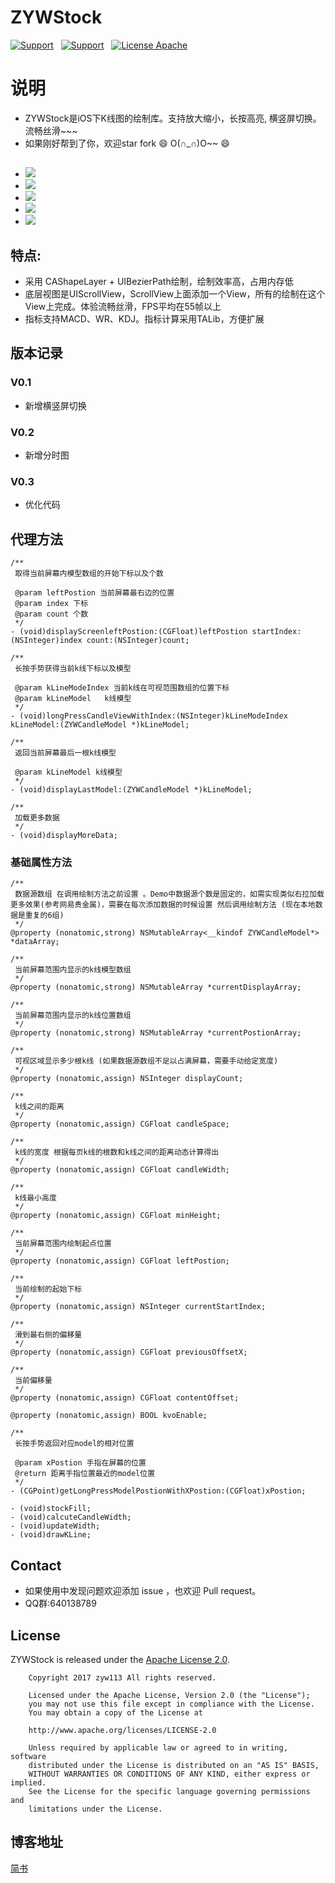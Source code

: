 # ZYWStock
[![Support](https://img.shields.io/badge/support-iOS7.0+-blue.svg?style=flat)]() &nbsp;
[![Support](https://img.shields.io/badge/support-Autolayout-orange.svg?style=flatt)]() &nbsp;
[![License Apache](https://img.shields.io/hexpm/l/plug.svg?style=flat)]() &nbsp;
# 说明
- ZYWStock是iOS下K线图的绘制库。支持放大缩小，长按高亮, 横竖屏切换。流畅丝滑~~~
- 如果刚好帮到了你，欢迎star fork 😄 O(∩_∩)O~~ 😄
## 
- ![](https://github.com/zyw113/ZYWStock/blob/master/resourse/demo6.gif)
- ![](https://github.com/zyw113/ZYWStock/blob/master/resourse/demo3.gif)
- ![](https://github.com/zyw113/ZYWStock/blob/master/resourse/demo4.gif)
- ![](https://github.com/zyw113/ZYWStock/blob/master/resourse/demo5.gif)
- ![](https://github.com/zyw113/ZYWStock/blob/master/resourse/img1.png)
## 特点:
- 采用 CAShapeLayer + UIBezierPath绘制，绘制效率高，占用内存低
- 底层视图是UIScrollView，ScrollView上面添加一个View，所有的绘制在这个View上完成。体验流畅丝滑，FPS平均在55帧以上
- 指标支持MACD、WR、KDJ。指标计算采用TALib，方便扩展
## 版本记录
### V0.1
- 新增横竖屏切换
### V0.2
- 新增分时图
### V0.3
- 优化代码
## 代理方法
```
/**
 取得当前屏幕内模型数组的开始下标以及个数
 
 @param leftPostion 当前屏幕最右边的位置
 @param index 下标
 @param count 个数
 */
- (void)displayScreenleftPostion:(CGFloat)leftPostion startIndex:(NSInteger)index count:(NSInteger)count;

/**
 长按手势获得当前k线下标以及模型
 
 @param kLineModeIndex 当前k线在可视范围数组的位置下标
 @param kLineModel   k线模型
 */
- (void)longPressCandleViewWithIndex:(NSInteger)kLineModeIndex kLineModel:(ZYWCandleModel *)kLineModel;

/**
 返回当前屏幕最后一根k线模型
 
 @param kLineModel k线模型
 */
- (void)displayLastModel:(ZYWCandleModel *)kLineModel;

/**
 加载更多数据
 */
- (void)displayMoreData;
```
### 基础属性方法
```
/**
 数据源数组 在调用绘制方法之前设置 。Demo中数据源个数是固定的，如需实现类似右拉加载更多效果(参考网易贵金属)，需要在每次添加数据的时候设置 然后调用绘制方法 (现在本地数据是重复的6组)
 */
@property (nonatomic,strong) NSMutableArray<__kindof ZYWCandleModel*> *dataArray;

/**
 当前屏幕范围内显示的k线模型数组
 */
@property (nonatomic,strong) NSMutableArray *currentDisplayArray;

/**
 当前屏幕范围内显示的k线位置数组
 */
@property (nonatomic,strong) NSMutableArray *currentPostionArray;

/**
 可视区域显示多少根k线 (如果数据源数组不足以占满屏幕，需要手动给定宽度)
 */
@property (nonatomic,assign) NSInteger displayCount;

/**
 k线之间的距离
 */
@property (nonatomic,assign) CGFloat candleSpace;

/**
 k线的宽度 根据每页k线的根数和k线之间的距离动态计算得出
 */
@property (nonatomic,assign) CGFloat candleWidth;

/**
 k线最小高度
 */
@property (nonatomic,assign) CGFloat minHeight;

/**
 当前屏幕范围内绘制起点位置
 */
@property (nonatomic,assign) CGFloat leftPostion;

/**
 当前绘制的起始下标
 */
@property (nonatomic,assign) NSInteger currentStartIndex;

/**
 滑到最右侧的偏移量
 */
@property (nonatomic,assign) CGFloat previousOffsetX;

/**
 当前偏移量
 */
@property (nonatomic,assign) CGFloat contentOffset;

@property (nonatomic,assign) BOOL kvoEnable;

/**
 长按手势返回对应model的相对位置

 @param xPostion 手指在屏幕的位置
 @return 距离手指位置最近的model位置
 */
- (CGPoint)getLongPressModelPostionWithXPostion:(CGFloat)xPostion;

- (void)stockFill;
- (void)calcuteCandleWidth;
- (void)updateWidth;
- (void)drawKLine;
```
## Contact
- 如果使用中发现问题欢迎添加 issue ，也欢迎 Pull request。
- QQ群:640138789
## License
ZYWStock is released under the [Apache License 2.0](http://www.apache.org/licenses/LICENSE-2.0).

        Copyright 2017 zyw113 All rights reserved.
        
        Licensed under the Apache License, Version 2.0 (the "License");
        you may not use this file except in compliance with the License.
        You may obtain a copy of the License at

        http://www.apache.org/licenses/LICENSE-2.0

        Unless required by applicable law or agreed to in writing, software
        distributed under the License is distributed on an "AS IS" BASIS,
        WITHOUT WARRANTIES OR CONDITIONS OF ANY KIND, either express or implied.
        See the License for the specific language governing permissions and
        limitations under the License.
## 博客地址
[简书](http://www.jianshu.com/u/0a68be3f5462)
